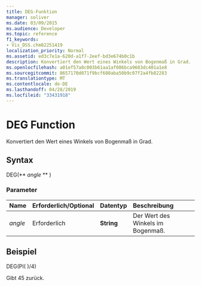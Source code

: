 ```yaml
---
title: DEG-Funktion
manager: soliver
ms.date: 03/09/2015
ms.audience: Developer
ms.topic: reference
f1_keywords:
- Vis_DSS.chm82251419
localization_priority: Normal
ms.assetid: ed3c7e1a-620d-a1f7-2eef-bd3e674b0c1b
description: Konvertiert den Wert eines Winkels von Bogenmaß in Grad.
ms.openlocfilehash: a01ef57a8c003b61aa1af086bca9683dc401a1e8
ms.sourcegitcommit: 8657170d071f9bcf680aba50b9c07f2a4fb82283
ms.translationtype: MT
ms.contentlocale: de-DE
ms.lasthandoff: 04/28/2019
ms.locfileid: "33431918"
---
```

# <a name="deg-function"></a>DEG Function

Konvertiert den Wert eines Winkels von Bogenmaß in Grad.
  
## <a name="syntax"></a>Syntax

DEG(** *angle* ** ) 
  
### <a name="parameters"></a>Parameter

|**Name**|**Erforderlich/Optional**|**Datentyp**|**Beschreibung**|
|:-----|:-----|:-----|:-----|
| _angle_ <br/> |Erforderlich  <br/> |**String** <br/> |Der Wert des Winkels im Bogenmaß.  <br/> |
   
## <a name="example"></a>Beispiel

DEG(PI( )/4) 
  
Gibt 45 zurück. 
  

